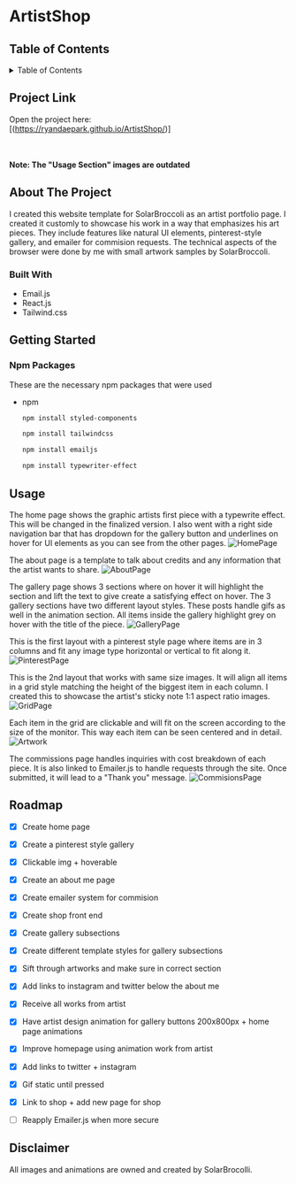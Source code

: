 # ArtistShop

<!-- TABLE OF CONTENTS -->
## Table of Contents

<details>
  <summary>Table of Contents</summary>
  <ol>
    <li>
      <a href="#project-link">Project Link</a>
    </li>
    <li>
      <a href="#about-the-project">About The Project</a>
      <ul>
        <li><a href="#built-with">Built With</a></li>
      </ul>
    </li>
    <li>
      <a href="#getting-started">Getting Started</a>
      <ul>
        <li><a href="#roadmap">Roadmap</a></li>
      </ul>
    </li>
    <li><a href="#usage">Usage</a></li>
    <li><a href="#disclaimer">Disclaimer</a></li>
  </ol>
</details>

<!-- PROJECT LINK -->
## Project Link
Open the project here: </br>
[(https://ryandaepark.github.io/ArtistShop/)]

</br></br>
<b>Note: The "Usage Section" images are outdated</b>

<!-- ABOUT THE PROJECT -->
## About The Project

I created this website template for SolarBroccoli as an artist portfolio page. I created it customly to showcase his work in a way that emphasizes his art pieces. They include features like natural UI elements, pinterest-style gallery, and emailer for commision requests. The technical aspects of the browser were done by me with small artwork samples by SolarBroccoli. 

### Built With

* Email.js
* React.js
* Tailwind.css


<!-- GETTING STARTED -->
## Getting Started

### Npm Packages
These are the necessary npm packages that were used

* npm
  ```sh
  npm install styled-components
  ```

  ```sh
  npm install tailwindcss
  ```

  ```sh
  npm install emailjs
  ```

  ```sh
  npm install typewriter-effect
  ```

<!-- USAGE EXAMPLES -->
## Usage
The home page shows the graphic artists first piece with a typewrite effect. This will be changed in the finalized version. I also went with a right side navigation bar that has dropdown for the gallery button and underlines on hover for UI elements as you can see from the other pages. 
![HomePage](https://github.com/ryandaepark/ArtistShop/assets/57121651/8c719149-2ed6-42d0-a454-c172a1928f90)
</br>

The about page is a template to talk about credits and any information that the artist wants to share. 
![AboutPage](https://github.com/ryandaepark/ArtistShop/assets/57121651/848d9f7f-f7e0-4fdf-98df-4150f2864a33)
</br>

The gallery page shows 3 sections where on hover it will highlight the section and lift the text to give create a satisfying effect on hover. The 3 gallery sections have two different layout styles. These posts handle gifs as well in the animation section. All items inside the gallery highlight grey on hover with the title of the piece. 
![GalleryPage](https://github.com/ryandaepark/ArtistShop/assets/57121651/f8c395d4-fbc8-4179-9449-68638796ebc5)
</br>

This is the first layout with a pinterest style page where items are in 3 columns and fit any image type horizontal or vertical to fit along it. 
![PinterestPage](https://github.com/ryandaepark/ArtistShop/assets/57121651/06ebead9-70a8-4418-a63d-88681e1966e8)
</br>

This is the 2nd layout that works with same size images. It will align all items in a grid style matching the height of the biggest item in each column. I created this to showcase the artist's sticky note 1:1 aspect ratio images. 
![GridPage](https://github.com/ryandaepark/ArtistShop/assets/57121651/e059c226-8f40-4d4b-9713-488227a5c364)
</br>

Each item in the grid are clickable and will fit on the screen according to the size of the monitor. This way each item can be seen centered and in detail. 
![Artwork](https://github.com/ryandaepark/ArtistShop/assets/57121651/c36e5ed5-cd02-4bf3-8a55-d95962268096)
</br>

The commissions page handles inquiries with cost breakdown of each piece. It is also linked to Emailer.js to handle requests through the site. Once submitted, it will lead to a "Thank you" message. 
![CommisionsPage](https://github.com/ryandaepark/ArtistShop/assets/57121651/e200819b-5bbe-40a1-bebd-fbffa7ca2f9a)
</br>

<!-- ROADMAP -->
## Roadmap

- [X] Create home page 
- [X] Create a pinterest style gallery 
- [X] Clickable img + hoverable
- [X] Create an about me page
- [X] Create emailer system for commision
- [X] Create shop front end
- [X] Create gallery subsections
- [X] Create different template styles for gallery subsections
- [X] Sift through artworks and make sure in correct section
- [X] Add links to instagram and twitter below the about me
- [X] Receive all works from artist
- [X] Have artist design animation for gallery buttons 200x800px  + home page animations
- [X] Improve homepage using animation work from artist 
- [X] Add links to twitter + instagram
- [X] Gif static until pressed
- [X] Link to shop + add new page for shop

- [ ] Reapply Emailer.js when more secure

<!-- DISCLAIMER -->
## Disclaimer
All images and animations are owned and created by SolarBrocolli. 

